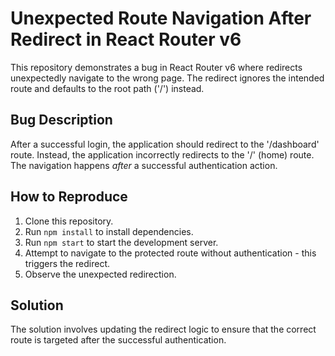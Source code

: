 # Unexpected Route Navigation After Redirect in React Router v6

This repository demonstrates a bug in React Router v6 where redirects unexpectedly navigate to the wrong page.  The redirect ignores the intended route and defaults to the root path ('/') instead.

## Bug Description

After a successful login, the application should redirect to the '/dashboard' route. Instead, the application incorrectly redirects to the '/' (home) route.  The navigation happens *after* a successful authentication action. 

## How to Reproduce

1. Clone this repository.
2. Run `npm install` to install dependencies.
3. Run `npm start` to start the development server.
4. Attempt to navigate to the protected route without authentication - this triggers the redirect.
5. Observe the unexpected redirection.

## Solution

The solution involves updating the redirect logic to ensure that the correct route is targeted after the successful authentication. 
